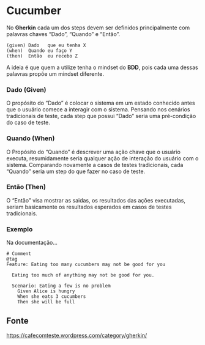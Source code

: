 # Cucumber


No __Gherkin__ cada um dos steps devem ser definidos principalmente com palavras chaves “Dado”, “Quando” e “Então”.

    (given) Dado   que eu tenha X
    (when)  Quando eu faço Y
    (then)  Então  eu recebo Z

A ideia é que quem a utilize tenha o mindset do __BDD__, pois cada uma dessas palavras propõe um mindset diferente.

### Dado (Given)

O propósito do “Dado” é colocar o sistema em um estado conhecido antes que o usuário comece a interagir com o sistema.
Pensando nos cenários tradicionais de teste, cada step que possui “Dado” seria uma pré-condição do caso de teste.


### Quando (When)

O Propósito do “Quando” é descrever uma ação chave que o usuário executa, resumidamente seria qualquer ação de interação
 do usuário com o sistema. Comparando novamente a casos de testes tradicionais, cada “Quando” seria um step do que fazer no caso de teste.


### Então (Then)

O “Então” visa mostrar as saidas, os resultados das ações executadas, seriam basicamente os resultados esperados em
casos de testes tradicionais.


### Exemplo

Na documentação...


    # Comment
    @tag
    Feature: Eating too many cucumbers may not be good for you

      Eating too much of anything may not be good for you.

      Scenario: Eating a few is no problem
        Given Alice is hungry
        When she eats 3 cucumbers
        Then she will be full


## Fonte

https://cafecomteste.wordpress.com/category/gherkin/